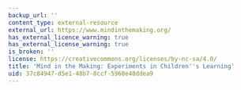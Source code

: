 ```yaml
---
backup_url: ''
content_type: external-resource
external_url: https://www.mindinthemaking.org/
has_external_licence_warning: true
has_external_license_warning: true
is_broken: ''
license: https://creativecommons.org/licenses/by-nc-sa/4.0/
title: 'Mind in the Making: Experiments in Children''s Learning'
uid: 37c84947-d5e1-48b7-8ccf-5968e40ddea9
---
```

